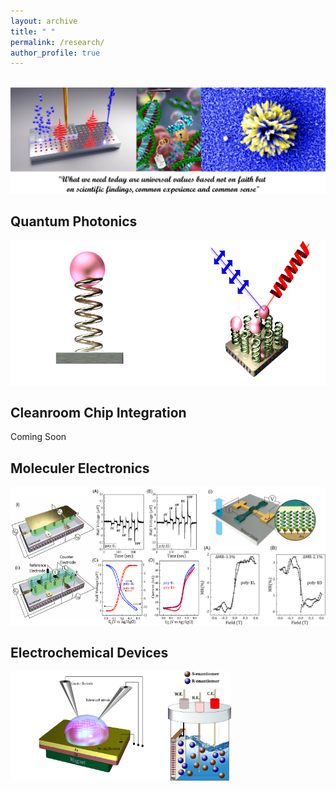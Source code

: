 ```yaml
---
layout: archive
title: " "
permalink: /research/
author_profile: true
---
```


<br/><img src='/frontpage.png' class='center'>

**Quantum Photonics**
----
<div style="display: flex;">
    <img src='/pics/QD1Cv1.png' alt='Image 1' style='width:60%;'>
    <img src='/pics/PPL.png' alt='Image 2' style='width:40%;'>
   
</div>


**Cleanroom Chip Integration**
----
Coming Soon

**Moleculer Electronics**
----

<div style="display: flex;">
    <img src='/pics/Picture3.png' alt='Image 1' style='width:60%;'>
    <img src='/pics/Picture2.png' alt='Image 2' style='width:40%;'>
</div>



**Electrochemical Devices**
----
<div style="display: flex;">
    <img src='/pics/DEC1.png' alt='Image 1' style='width:50%;'>
    <img src='/pics/hiresol2.png' alt='Image 2' style='width:20%;'>
</div>

